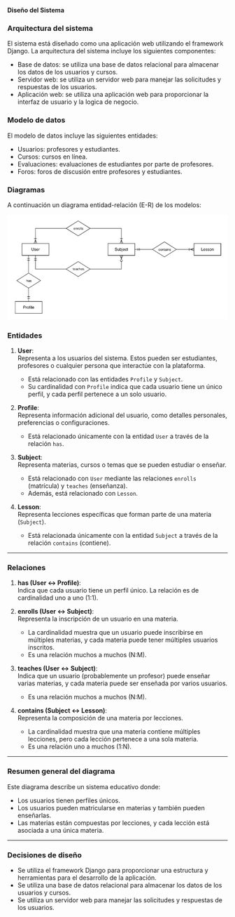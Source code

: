 **Diseño del Sistema**

### Arquitectura del sistema

El sistema está diseñado como una aplicación web utilizando el framework Django. La arquitectura del sistema incluye los siguientes componentes:

- Base de datos: se utiliza una base de datos relacional para almacenar los datos de los usuarios y cursos.
- Servidor web: se utiliza un servidor web para manejar las solicitudes y respuestas de los usuarios.
- Aplicación web: se utiliza una aplicación web para proporcionar la interfaz de usuario y la logica de negocio.

### Modelo de datos

El modelo de datos incluye las siguientes entidades:

- Usuarios: profesores y estudiantes.
- Cursos: cursos en línea.
- Evaluaciones: evaluaciones de estudiantes por parte de profesores.
- Foros: foros de discusión entre profesores y estudiantes.

### Diagramas

A continuación un diagrama entidad-relación (E-R) de los modelos:

![Diagrama Entidad-Relación](images/er-diagram.png)

### **Entidades**

1. **User**:  
   Representa a los usuarios del sistema. Estos pueden ser estudiantes, profesores o cualquier persona que interactúe con la plataforma.

   - Está relacionado con las entidades `Profile` y `Subject`.
   - Su cardinalidad con `Profile` indica que cada usuario tiene un único perfil, y cada perfil pertenece a un solo usuario.

2. **Profile**:  
   Representa información adicional del usuario, como detalles personales, preferencias o configuraciones.

   - Está relacionado únicamente con la entidad `User` a través de la relación `has`.

3. **Subject**:  
   Representa materias, cursos o temas que se pueden estudiar o enseñar.

   - Está relacionado con `User` mediante las relaciones `enrolls` (matrícula) y `teaches` (enseñanza).
   - Además, está relacionado con `Lesson`.

4. **Lesson**:  
   Representa lecciones específicas que forman parte de una materia (`Subject`).
   - Está relacionada únicamente con la entidad `Subject` a través de la relación `contains` (contiene).

---

### **Relaciones**

1. **has (User ↔ Profile)**:  
   Indica que cada usuario tiene un perfil único. La relación es de cardinalidad uno a uno (1:1).

2. **enrolls (User ↔ Subject)**:  
   Representa la inscripción de un usuario en una materia.

   - La cardinalidad muestra que un usuario puede inscribirse en múltiples materias, y cada materia puede tener múltiples usuarios inscritos.
   - Es una relación muchos a muchos (N:M).

3. **teaches (User ↔ Subject)**:  
   Indica que un usuario (probablemente un profesor) puede enseñar varias materias, y cada materia puede ser enseñada por varios usuarios.

   - Es una relación muchos a muchos (N:M).

4. **contains (Subject ↔ Lesson)**:  
   Representa la composición de una materia por lecciones.
   - La cardinalidad muestra que una materia contiene múltiples lecciones, pero cada lección pertenece a una sola materia.
   - Es una relación uno a muchos (1:N).

---

### Resumen general del diagrama

Este diagrama describe un sistema educativo donde:

- Los usuarios tienen perfiles únicos.
- Los usuarios pueden matricularse en materias y también pueden enseñarlas.
- Las materias están compuestas por lecciones, y cada lección está asociada a una única materia.

---

### Decisiones de diseño

- Se utiliza el framework Django para proporcionar una estructura y herramientas para el desarrollo de la aplicación.
- Se utiliza una base de datos relacional para almacenar los datos de los usuarios y cursos.
- Se utiliza un servidor web para manejar las solicitudes y respuestas de los usuarios.
